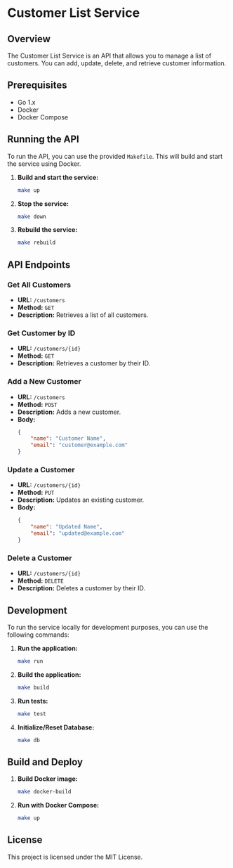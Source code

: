 # Customer List Service

## Overview
The Customer List Service is an API that allows you to manage a list of customers. You can add, update, delete, and retrieve customer information.

## Prerequisites
- Go 1.x
- Docker
- Docker Compose

## Running the API

To run the API, you can use the provided `Makefile`. This will build and start the service using Docker.

1. **Build and start the service:**
    ```sh
    make up
    ```

2. **Stop the service:**
    ```sh
    make down
    ```

3. **Rebuild the service:**
    ```sh
    make rebuild
    ```

## API Endpoints

### Get All Customers
- **URL:** `/customers`
- **Method:** `GET`
- **Description:** Retrieves a list of all customers.

### Get Customer by ID
- **URL:** `/customers/{id}`
- **Method:** `GET`
- **Description:** Retrieves a customer by their ID.

### Add a New Customer
- **URL:** `/customers`
- **Method:** `POST`
- **Description:** Adds a new customer.
- **Body:**
    ```json
    {
        "name": "Customer Name",
        "email": "customer@example.com"
    }
    ```

### Update a Customer
- **URL:** `/customers/{id}`
- **Method:** `PUT`
- **Description:** Updates an existing customer.
- **Body:**
    ```json
    {
        "name": "Updated Name",
        "email": "updated@example.com"
    }
    ```

### Delete a Customer
- **URL:** `/customers/{id}`
- **Method:** `DELETE`
- **Description:** Deletes a customer by their ID.

## Development

To run the service locally for development purposes, you can use the following commands:

1. **Run the application:**
    ```sh
    make run
    ```

2. **Build the application:**
    ```sh
    make build
    ```

3. **Run tests:**
    ```sh
    make test
    ```

4. **Initialize/Reset Database:**
    ```sh
    make db
    ```

## Build and Deploy

1. **Build Docker image:**
    ```sh
    make docker-build
    ```

2. **Run with Docker Compose:**
    ```sh
    make up
    ```

## License
This project is licensed under the MIT License.
